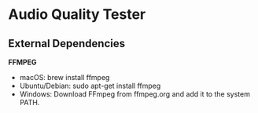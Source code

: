 # Audio Quality Tester


## External Dependencies

**FFMPEG**
- macOS: brew install ffmpeg
- Ubuntu/Debian: sudo apt-get install ffmpeg
- Windows: Download FFmpeg from ffmpeg.org and add it to the system PATH.